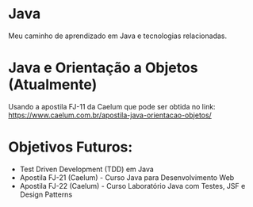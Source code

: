 # Java

  Meu caminho de aprendizado em Java e tecnologias relacionadas.

# Java e Orientação a Objetos (Atualmente)

  Usando a apostila FJ-11 da Caelum que pode ser obtida no link: https://www.caelum.com.br/apostila-java-orientacao-objetos/
  
# Objetivos Futuros:

- Test Driven Development (TDD) em Java
- Apostila FJ-21 (Caelum) - Curso Java para Desenvolvimento Web
- Apostila FJ-22 (Caelum) - Curso Laboratório Java com Testes, JSF e Design Patterns
